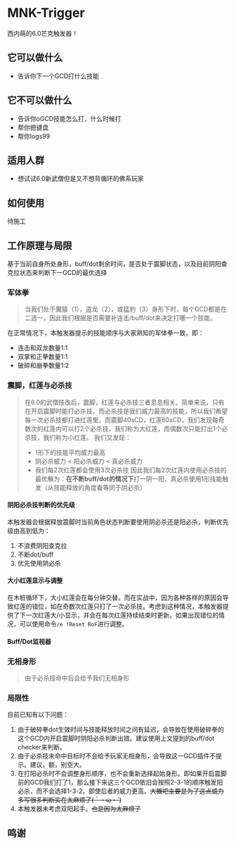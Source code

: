 # MNK-Trigger
西内萌的6.0芒克触发器！
## 它可以做什么
- 告诉你下一个GCD打什么技能
## 它不可以做什么
- 告诉你oGCD技能怎么打，什么时候打
- 帮你摁键盘
- 帮你logs99
## 适用人群
- 想试试6.0新武僧但是又不想背循环的佛系玩家
## 如何使用
待施工
## 工作原理与局限
基于当前自身所处身形，buff/dot剩余时间，是否处于震脚状态，以及目前阴阳查克拉状态来判断下一GCD的最优选择
### 军体拳
> 当我们处于魔猿（1），盗龙（2），或猛豹（3）身形下时，每个GCD都是在二选一，因此我们根据是否需要补连击/buff/dot来决定打哪一个技能。

在正常情况下，本触发器提示的技能顺序与大家熟知的军体拳一致，即：
- 连击和双龙数量1:1
- 双掌和正拳数量1:1
- 破碎和崩拳数量1:2
### 震脚，红莲与必杀技
> 在6.0的武僧技改后，震脚，红莲与必杀技三者息息相关。简单来说，只有在开启震脚时能打必杀技，而必杀技是我们威力最高的技能，所以我们希望每一次必杀技都打进红莲里。而震脚40sCD，红莲60sCD，我们发现每奇数次的红莲内可以打2个必杀技，我们称为大红莲，而偶数次只能打出1个必杀技，我们称为小红莲。
> 我们又发现：
> - 1形下的技能平均威力最高
> - 阴必杀威力 < 阳必杀威力 < 真必杀威力
> - 我们每2次红莲都会使用3次必杀技
> 因此我们每2次红莲内使用必杀技的最优解为：**在不断buff/dot的情况下**打一阴一阳，真必杀使用1形技能触发（从技能释放的角度看等同于阴必杀）

#### 阴阳必杀技判断的优先级
本触发器会根据释放震脚时当前角色状态判断要使用阴必杀还是阳必杀，判断优先级由高到低为：
1. 不浪费阴阳查克拉
2. 不断dot/buff
3. 优先使用阴必杀

#### 大小红莲显示与调整
在木桩循环下，大小红莲会在每分钟交替。而在实战中，因为各种各样的原因会导致红莲的错位，如在奇数次红莲只打了一次必杀技。考虑到这种情况，本触发器提供了下一次红莲大/小显示，并会在每次红莲持续结束时更新。如果出现错位的情况，可以使用命令`/e !Reset RoF`进行调整。

#### Buff/Dot监视器



### 无相身形
> 由于必杀技命中后会给予我们无相身形
### 局限性
目前已知有以下问题：
1. 由于破碎拳dot生效时间与技能释放时间之间有延迟，会导致在使用破碎拳的这个GCD内开启震脚时阴阳必杀判断出错。建议使用上文提到的buff/dot checker来判断。
2. 由于必杀技未命中目标时不会给予玩家无相身形，会导致这一GCD插件不提示。建议，额，别空大。
3. 在打阳必杀时不会调整身形顺序，也不会重新选择起始身形。即如果开启震脚前的GCD我们打了1，那么接下来这三个GCD依旧会按照2-3-1的顺序触发阳必杀，而不会选择1-3-2，即使后者的威力更高。~~大概吧主要是为了这点威力多写很多判断实在太麻烦了(｀・ω・´)~~
4. 本触发器未考虑双阳起手。~~也是因为太麻烦了~~
## 鸣谢
